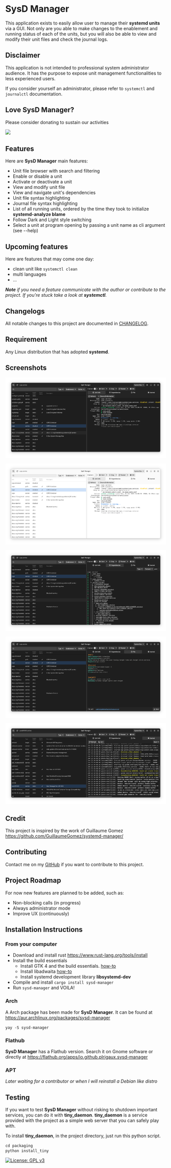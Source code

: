 # SysD Manager

This application exists to easily allow user to manage their **systemd units** via a GUI. Not only are you able to make changes to the enablement and running status of each of the units, but you will also be able to view and modify their unit files and check the journal logs. 

## Disclaimer
This application is not intended to professional system administrator audience. It has the purpose to expose unit management functionalities to less experienced users.

If you consider yourself an administrator, please refer to `systemctl` and `journalctl` documentation.

## Love SysD Manager?
Please consider donating to sustain our activities

[![](https://img.shields.io/static/v1?label=Sponsor&message=%E2%9D%A4&logo=GitHub&color=%23fe8e86&style=for-the-badge)](https://github.com/sponsors/plrigaux)

## Features

Here are __SysD Manager__ main features:
* Unit file browser with search and filtering
* Enable or disable a unit
* Activate or deactivate a unit
* View and modify unit file
* View and navigate unit's dependencies
* Unit file syntax highlighting 
* Journal file syntax highlighting 
* List of all running units, ordered by the time they took to initialize __systemd-analyze blame__
* Follow Dark and Light style switching
* Select a unit at program opening by passing a unit name as cli argument (see --help)

## Upcoming features
Here are features that may come one day:
* clean unit like `systemctl clean`
* multi languages
* ...

*__Note__ if you need a feature communicate with the author or contribute to the project. If you're stuck take a look at __systemctl__.*

## Changelogs

All notable changes to this project are documented in [CHANGELOG](CHANGELOG.md).


## Requirement

Any Linux distribution that has adopted **systemd**.

## Screenshots

![Unit Info](screenshots/unit_info_dark.png)

![Unit Info](screenshots/unit_info.png)

![Unit Dependencies](screenshots/dependencies_dark.png)

![Unit Files](screenshots/unit_file_dark.png)

![Unit Journal](screenshots/journal_dark.png)


## Credit
This project is inspired by the work of Guillaume Gomez https://github.com/GuillaumeGomez/systemd-manager/

## Contributing
Contact me on my [GitHub](https://github.com/plrigaux/sysd-manager) if you want to contribute to this project.

## Project Roadmap
For now new features are planned to be added, such as:

* Non-blocking calls (in progress)
* Always administrator mode
* Improve UX (continuously)

## Installation Instructions

### From your computer

* Download and install rust https://www.rust-lang.org/tools/install
* Install the build essentials
  * Install GTK 4 and the build essentials. [how-to](https://gtk-rs.org/gtk4-rs/stable/latest/book/installation_linux.html)
  * Install libadwaita [how-to](https://gtk-rs.org/gtk4-rs/stable/latest/book/libadwaita.html)
  * Install systemd development library **libsystemd-dev**
* Compile and install  ```cargo install sysd-manager```
* Run ```sysd-manager``` and VOILA!

### Arch

A Arch package has been made for __SysD Manager__. It can be found at https://aur.archlinux.org/packages/sysd-manager
```
yay -S sysd-manager
```
### Flathub

__SysD Manager__ has a Flathub version. Search it on Gnome software or directly at https://flathub.org/apps/io.github.plrigaux.sysd-manager


### APT
*Later waiting for a contributor or when I will reinstall a Debian like distro*


## Testing

If you want to test **SysD Manager** without risking to shutdown important services, you can do it with **tiny_daemon**. **tiny_daemon** is a service provided with the project as a simple web server that you can safely play with.

To install **tiny_daemon**, in the project directory, just run this python script.


```
cd packaging
python install_tiny 
``` 

[![License: GPL v3](https://img.shields.io/badge/License-GPLv3-blue.svg)](https://www.gnu.org/licenses/gpl-3.0)
